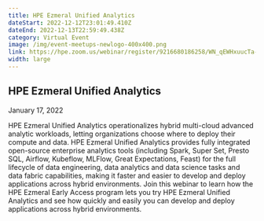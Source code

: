 ```yaml
---
title: HPE Ezmeral Unified Analytics
dateStart: 2022-12-12T23:01:49.410Z
dateEnd: 2022-12-13T22:59:49.438Z
category: Virtual Event
image: /img/event-meetups-newlogo-400x400.png
link: https://hpe.zoom.us/webinar/register/9216680186258/WN_qEWHxuucTa-UilEnOqmByg
width: large
---
```

## HPE Ezmeral Unified Analytics
January 17, 2022

HPE Ezmeral Unified Analytics operationalizes hybrid multi-cloud advanced analytic workloads, letting organizations choose where to deploy their compute and data. HPE Ezmeral Unified Analytics provides fully integrated open-source enterprise analytics tools (including Spark, Super Set, Presto SQL, Airflow, Kubeflow, MLFlow, Great Expectations, Feast) for the full lifecycle of data engineering, data analytics and data science tasks and data fabric capabilities, making it faster and easier to develop and deploy applications across hybrid environments. Join this webinar to learn how the HPE Ezmeral Early Access program lets you try HPE Ezmeral Unified Analytics and see how quickly and easily you can develop and deploy applications across hybrid environments.


